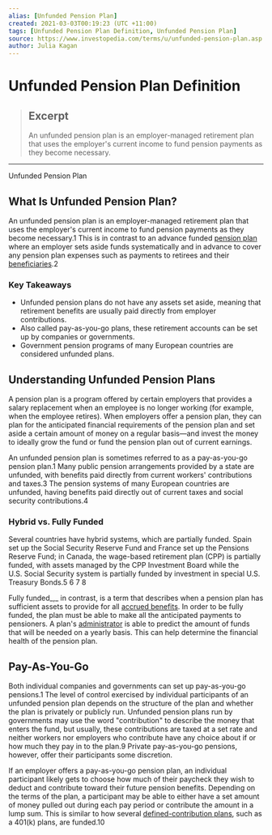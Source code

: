 ```yaml
---
alias: [Unfunded Pension Plan]
created: 2021-03-03T00:19:23 (UTC +11:00)
tags: [Unfunded Pension Plan Definition, Unfunded Pension Plan]
source: https://www.investopedia.com/terms/u/unfunded-pension-plan.asp
author: Julia Kagan
---
```


# Unfunded Pension Plan Definition

> ## Excerpt
> An unfunded pension plan is an employer-managed retirement plan that uses the employer's current income to fund pension payments as they become necessary.

---

Unfunded Pension Plan
## What Is Unfunded Pension Plan?

An unfunded pension plan is an employer-managed retirement plan that uses the employer's current income to fund pension payments as they become necessary.1 This is in contrast to an advance funded [pension plan](https://www.investopedia.com/terms/p/pensionplan.asp) where an employer sets aside funds systematically and in advance to cover any pension plan expenses such as payments to retirees and their [beneficiaries](https://www.investopedia.com/terms/b/beneficiary.asp).2

### Key Takeaways

-   Unfunded pension plans do not have any assets set aside, meaning that retirement benefits are usually paid directly from employer contributions.
-   Also called pay-as-you-go plans, these retirement accounts can be set up by companies or governments.
-   Government pension programs of many European countries are considered unfunded plans.

## Understanding Unfunded Pension Plans

A pension plan is a program offered by certain employers that provides a salary replacement when an employee is no longer working (for example, when the employee retires). When employers offer a pension plan, they can plan for the anticipated financial requirements of the pension plan and set aside a certain amount of money on a regular basis—and invest the money to ideally grow the fund or fund the pension plan out of current earnings. 

An unfunded pension plan is sometimes referred to as a pay-as-you-go pension plan.1 Many public pension arrangements provided by a state are unfunded, with benefits paid directly from current workers' contributions and taxes.3 The pension systems of many European countries are unfunded, having benefits paid directly out of current taxes and social security contributions.4

### Hybrid vs. Fully Funded

Several countries have hybrid systems, which are partially funded. Spain set up the Social Security Reserve Fund and France set up the Pensions Reserve Fund; in Canada, the wage-based retirement plan (CPP) is partially funded, with assets managed by the CPP Investment Board while the U.S. Social Security system is partially funded by investment in special U.S. Treasury Bonds.5 6 7 8

Fully funded_,_ in contrast, is a term that describes when a pension plan has sufficient assets to provide for all [accrued benefits](https://www.investopedia.com/terms/a/accrued-benefits.asp). In order to be fully funded, the plan must be able to make all the anticipated payments to pensioners. A plan's [administrator](https://www.investopedia.com/terms/a/administrator.asp) is able to predict the amount of funds that will be needed on a yearly basis. This can help determine the financial health of the pension plan.

## Pay-As-You-Go

Both individual companies and governments can set up pay-as-you-go pensions.1 The level of control exercised by individual participants of an unfunded pension plan depends on the structure of the plan and whether the plan is privately or publicly run. Unfunded pension plans run by governments may use the word "contribution" to describe the money that enters the fund, but usually, these contributions are taxed at a set rate and neither workers nor employers who contribute have any choice about if or how much they pay in to the plan.9 Private pay-as-you-go pensions, however, offer their participants some discretion.

If an employer offers a pay-as-you-go pension plan, an individual participant likely gets to choose how much of their paycheck they wish to deduct and contribute toward their future pension benefits. Depending on the terms of the plan, a participant may be able to either have a set amount of money pulled out during each pay period or contribute the amount in a lump sum. This is similar to how several [defined-contribution plans](https://www.investopedia.com/terms/d/definedcontributionplan.asp), such as a 401(k) plans, are funded.10
